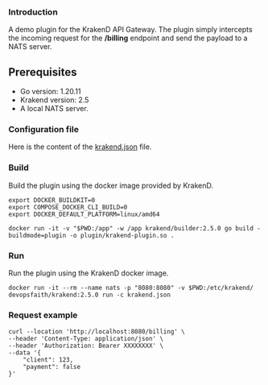 ### Introduction
A demo plugin for the KrakenD API Gateway. The plugin simply intercepts the incoming request for the **/billing** endpoint and
send the payload to a NATS server.

## Prerequisites
- Go version: 1.20.11
- Krakend version: 2.5
- A local NATS server.

### Configuration file
Here is the content of the [krakend.json](https://github.com/cloudintegrator/krakend-plugin/blob/main/krakend.json) file.

### Build
Build the plugin using the docker image provided by KrakenD.
```
export DOCKER_BUILDKIT=0                                                                                                                                                    
export COMPOSE_DOCKER_CLI_BUILD=0
export DOCKER_DEFAULT_PLATFORM=linux/amd64
```
```
docker run -it -v "$PWD:/app" -w /app krakend/builder:2.5.0 go build -buildmode=plugin -o plugin/krakend-plugin.so .
```
### Run
Run the plugin using the KrakenD docker image.
```
docker run -it --rm --name nats -p "8080:8080" -v $PWD:/etc/krakend/ devopsfaith/krakend:2.5.0 run -c krakend.json
```

### Request example
```
curl --location 'http://localhost:8080/billing' \
--header 'Content-Type: application/json' \
--header 'Authorization: Bearer XXXXXXXX' \
--data '{
    "client": 123,
    "payment": false
}'
```